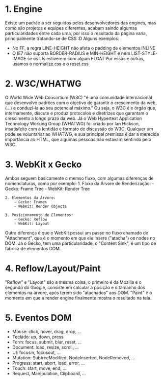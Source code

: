 # 1. Engine

Existe um padrão a ser seguidos pelos desenvolvedores das engines, mas como são projetos e equipes diferentes, acabam saindo algumas particularidades entre cada uma, por isso o resultado da página varia, principalmente tratando-se de CSS :D
Alguns exemplos:
- No FF, a regra LINE-HEIGHT não afeta o padding de elementos INLINE
- O IE7 não suporta BORDER-RADIUS e MIN-HEIGHT e nem LIST-STYLE-IMAGE se os LIs estiverem com algum FLOAT
Por essas e outras, usamos o normalize.css e o reset.css

# 2. W3C/WHATWG

O World Wide Web Consortium (W3C) "é uma comunidade internacional que desenvolve padrões com o objetivo de garantir o crescimento da web, (...) e conduzí-la ao seu potencial máximo."
Ou seja, o W3C é o órgão que, internamente, discute e produz protocolos e diretrizes que garantam o crescimento a longo prazo da web.
Já o Web Hypertext Application Technology Working Group (WHATWG) foi criado por Ian Hickson, insatisfeito com a lentidão e formato de discussão do W3C. Qualquer um pode se voluntariar ao WHATWG, e sua principal premissa é dar a merecida importância ao HTML, que algumas pessoas não estavam sentindo pelo W3C.

# 3. WebKit x Gecko

Ambos seguem basicamente o memso fluxo, com algumas diferenças de nomenclaturas, como por exemplo:
	1. Fluxo da Árvore de Renderização:
		- Gecko: Frame Tree
		- WebKit: Render Tree

	2. Elementos da Árvore:
		- Gecko: Frames
		- WebKit: Render Objects

	3. Posicionamento de Elementos:
		- Gecko: Reflow
		- WebKit: Layout

Outra diferença é que o WebKit possui um passo no fluxo chamado de "Attachment", que é o momento em que ele insere ("atacha") os nodes no DOM.
Já o Gecko, tem uma particularidade, o "Content Sink", é um tipo de fábrica de elementos DOM.

# 4. Reflow/Layout/Paint

"Reflow" e "Layout" são a mesma coisa, o primeiro é da Mozilla e o segundo do Google, consiste em calcular a posição e o tamanho dos elementos na árvore, após terem sido "atachados" aos DOM.
"Paint" é o momento em que a render engine finalmente mostra o resultado na tela.

# 5. Eventos DOM

- Mouse: click, hover, drag, drop, ...
- Teclado: up, down, press
- Form: focus, submit, blur, reset, ...
- Document: load, resize, scroll, ...
- UI: focusin, focusout, ...
- Mutation: SubtreeModified, NodeInserted, NodeRemoved, ...
- Progress: start, abort, load, error, ...
- Touch: start, move, end, ...
- Request, Manipulation, Clipboard, ...